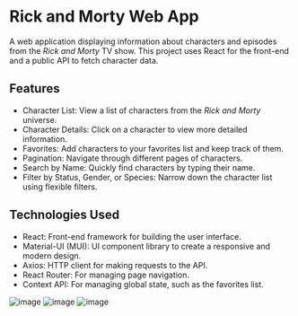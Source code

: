 # Rick and Morty Web App

A web application displaying information about characters and episodes from the *Rick and Morty* TV show. This project uses React for the front-end and a public API to fetch character data.

## Features

- Character List: View a list of characters from the *Rick and Morty* universe.
- Character Details: Click on a character to view more detailed information.
- Favorites: Add characters to your favorites list and keep track of them.
- Pagination: Navigate through different pages of characters.
- Search by Name: Quickly find characters by typing their name.
- Filter by Status, Gender, or Species: Narrow down the character list using flexible filters.

## Technologies Used

- React: Front-end framework for building the user interface.
- Material-UI (MUI): UI component library to create a responsive and modern design.
- Axios: HTTP client for making requests to the API.
- React Router: For managing page navigation.
- Context API: For managing global state, such as the favorites list.


![image](https://github.com/user-attachments/assets/d3270905-c83a-4e71-a32a-aac019d8648a)
![image](https://github.com/user-attachments/assets/a4047663-ec41-41ec-a5f3-697577f8eca2)
![image](https://github.com/user-attachments/assets/9eed120b-2392-4420-aa6e-13e6c00a85c7)


